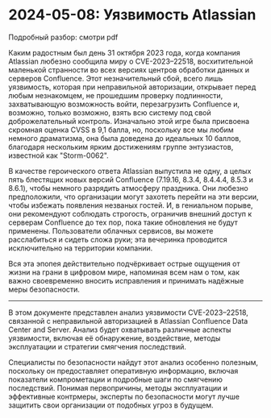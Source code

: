 # 2024-05-08: Уязвимость Atlassian

Подробный разбор: смотри pdf

Каким радостным был день 31 октября 2023 года, когда компания Atlassian любезно сообщила миру о CVE-2023–22518, восхитительной маленькой странности во всех версиях центров обработки данных и серверов Confluence. Этот незначительный сбой, всего лишь уязвимость, которая при неправильной авторизации, открывает перед любым незнакомцем, не прошедшим проверку подлинности, захватывающую возможность войти, перезагрузить Confluence и, возможно, только возможно, взять всю систему под свой доброжелательный контроль. Изначально этой игре была присвоена скромная оценка CVSS в 9,1 балла, но, поскольку все мы любим немного драматизма, она была доведена до идеальных 10 баллов, благодаря нескольким ярким достижениям группе энтузиастов, известной как "Storm-0062". 

В качестве героического ответа Atlassian выпустила не одну, а целых пять блестящих новых версий Confluence (7.19.16, 8.3.4, 8.4.4.4, 8.5.3 и 8.6.1), чтобы немного разрядить атмосферу праздника. Они любезно предположили, что организации могут захотеть перейти на эти версии, чтобы избежать появления незваных гостей. И, в гениальном порыве, они рекомендуют соблюдать строгость, ограничив внешний доступ к серверам Confluence до тех пор, пока такие обновления не будут применены. Пользователи облачных сервисов, вы можете расслабиться и сидеть сложа руки; эта вечеринка проводится исключительно на территории компании.

Вся эта эпопея действительно подчёркивает острые ощущения от жизни на грани в цифровом мире, напоминая всем нам о том, как важно своевременно вносить исправления и принимать надёжные меры безопасности.

-------

В этом документе представлен анализ уязвимости CVE-2023–22518, связанной с неправильной авторизацией в Atlassian Confluence Data Center and Server. Анализ будет охватывать различные аспекты уязвимости, включая её обнаружение, воздействие, методы эксплуатации и стратегии смягчения последствий.

Специалисты по безопасности найдут этот анализ особенно полезным, поскольку он предоставляет оперативную информацию, включая показатели компрометации и подробные шаги по смягчению последствий. Понимая первопричины, методы эксплуатации и эффективные контрмеры, эксперты по безопасности могут лучше защитить свои организации от подобных угроз в будущем.



